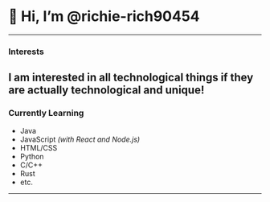 # 👋 Hi, I’m @richie-rich90454
---
### Interests
I am interested in all technological things if they are actually technological and unique!
---
### Currently Learning
- Java  
- JavaScript *(with React and Node.js)*  
- HTML/CSS  
- Python  
- C/C++  
- Rust  
- etc.
---
